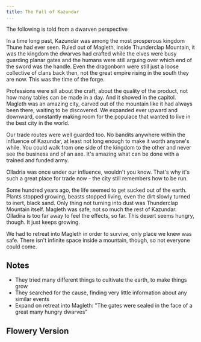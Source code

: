 ```yaml
---
title: The Fall of Kazundar
...
```


The following is told from a dwarven perspective

In a time long past, Kazundar was among the most prosperous kingdom Thune had ever seen.
Ruled out of Magleth, inside Thunderclap Mountain, it was the kingdom the dwarves had crafted while the elves were busy guarding planar gates and the humans were still arguing over which end of the sword was the handle.
Even the dragonborn were still just a loose collective of clans back then, not the great empire rising in the south they are now.
This was the time of the forge.

Professions were sill about the craft, about the quality of the product, not how many tables can be made in a day.
And it showed in the capitol.
Magleth was an amazing city, carved out of the mountain like it had always been there, waiting to be discovered.
We expanded ever upward and downward, constantly making room for the populace that wanted to live in the best city in the world.

Our trade routes were well guarded too.
No bandits anywhere within the influence of Kazundar, at least not long enough to make it worth anyone's while.
You could walk from one side of the kingdom to the other and never see the business and of an axe.
It's amazing what can be done with a trained and funded army.

Olladria was once under our influence, wouldn't you know.
That's why it's such a great place for trade now - the city still remembers how to be run.

Some hundred years ago, the life seemed to get sucked out of the earth.
Plants stopped growing, beasts stopped living, even the dirt slowly turned to inert, black sand.
Only thing not turning into dust was Thunderclap Mountain itself.
Magleth was safe, not so much the rest of Kazundar.
Olladira is too far away to feel the effects, so far.
This desert seems hungry, though.
It just keeps growing.

We had to retreat into Magleth in order to survive, only place we knew was safe.
There isn't infinite space inside a mountain, though, so not everyone could come.

Notes
-----

- They tried many different things to cultivate the earth, to make things grow
- They searched for the cause, finding very little information about any similar events
- Expand on retreat into Magleth: "The gates were sealed in the face of a great many hungry dwarves"

Flowery Version
---------------
